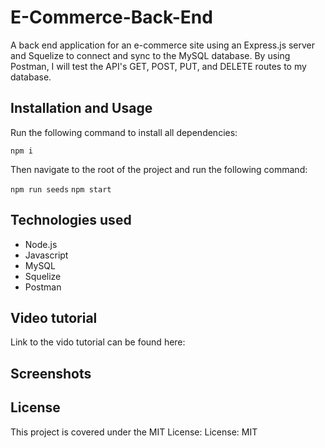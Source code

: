 # E-Commerce-Back-End

A back end application for an e-commerce site using an Express.js server and Squelize to connect and sync to the MySQL database. By using Postman, I will test the API's GET, POST, PUT, and DELETE routes to my database.

## Installation and Usage

Run the following command to install all dependencies:

`npm i`

Then navigate to the root of the project and run the following command:

`npm run seeds`
`npm start`

## Technologies used

- Node.js
- Javascript
- MySQL
- Squelize
- Postman

## Video tutorial

Link to the vido tutorial can be found here:




## Screenshots





## License

This project is covered under the MIT License: License: MIT






